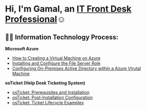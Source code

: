 <h1>Hi, I'm Gamal, an <a href="https://linkedin.com/in/gamalacree">IT Front Desk Professional</a>☺</h1>

<h2>👨‍💻 Information Technology Process:</h2>

<b>Microsoft Azure</b>
  - [How to Creating a Virtual Machine on Azure](https://github.com/gamalacree/virtual-machine)
  - [Installing and Configure the File Server Role](https://github.com/gamalacree/file-server)
  - [Configuring On-Premises Active Directory within a Azure Virutal Machine](https://github.com/gamalacree/configure-ad)

<b>osTicket (Help Desk Ticketing System)</b>
  - [osTicket: Prerequisites and Installation](https://github.com/gamalacree/osticket-prereqs)
  - [osTicket: Post-Installation Configuration](https://github.com/gamalacree/post-install)
  - [osTicket: Ticket Lifecycle Examples](https://github.com/gamalacree/ticket-lifecycle)

